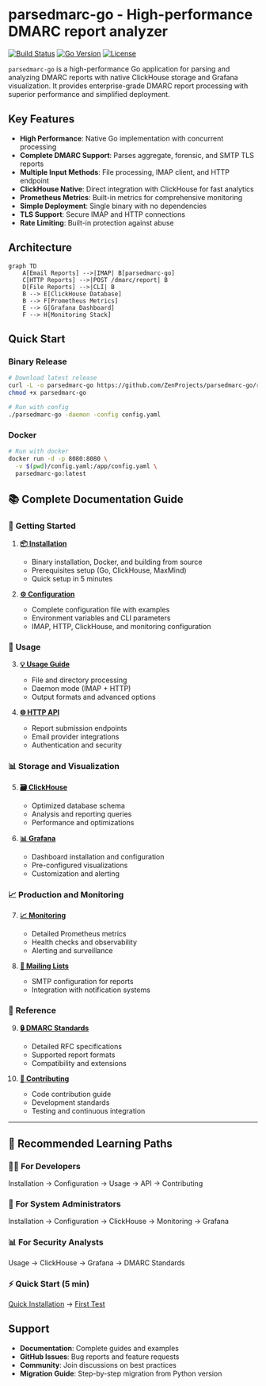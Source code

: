 # parsedmarc-go - High-performance DMARC report analyzer

[![Build Status](https://img.shields.io/badge/build-passing-brightgreen)](https://github.com/ZenProjects/parsedmarc-go)
[![Go Version](https://img.shields.io/badge/go-1.21+-blue)](https://golang.org/)
[![License](https://img.shields.io/badge/license-Apache%202.0-blue)](https://github.com/ZenProjects/parsedmarc-go/blob/master/LICENSE)

`parsedmarc-go` is a high-performance Go application for parsing and analyzing DMARC reports with native ClickHouse storage and Grafana visualization.
It provides enterprise-grade DMARC report processing with superior performance and simplified deployment.

## Key Features

- **High Performance**: Native Go implementation with concurrent processing
- **Complete DMARC Support**: Parses aggregate, forensic, and SMTP TLS reports
- **Multiple Input Methods**: File processing, IMAP client, and HTTP endpoint
- **ClickHouse Native**: Direct integration with ClickHouse for fast analytics
- **Prometheus Metrics**: Built-in metrics for comprehensive monitoring
- **Simple Deployment**: Single binary with no dependencies
- **TLS Support**: Secure IMAP and HTTP connections
- **Rate Limiting**: Built-in protection against abuse

## Architecture

```mermaid
graph TD
    A[Email Reports] -->|IMAP| B[parsedmarc-go]
    C[HTTP Reports] -->|POST /dmarc/report| B
    D[File Reports] -->|CLI| B
    B --> E[ClickHouse Database]
    B --> F[Prometheus Metrics]
    E --> G[Grafana Dashboard]
    F --> H[Monitoring Stack]
```

## Quick Start

### Binary Release
```bash
# Download latest release
curl -L -o parsedmarc-go https://github.com/ZenProjects/parsedmarc-go/releases/latest/download/parsedmarc-go-linux-amd64
chmod +x parsedmarc-go

# Run with config
./parsedmarc-go -daemon -config config.yaml
```

### Docker
```bash
# Run with docker
docker run -d -p 8080:8080 \
  -v $(pwd)/config.yaml:/app/config.yaml \
  parsedmarc-go:latest
```

## 📚 Complete Documentation Guide

### 🚀 **Getting Started**
1. **[📦 Installation](installation.md)** 
   - Binary installation, Docker, and building from source
   - Prerequisites setup (Go, ClickHouse, MaxMind)
   - Quick setup in 5 minutes

2. **[⚙️ Configuration](configuration.md)**
   - Complete configuration file with examples
   - Environment variables and CLI parameters
   - IMAP, HTTP, ClickHouse, and monitoring configuration

### 🔧 **Usage**  
3. **[💡 Usage Guide](usage.md)**
   - File and directory processing
   - Daemon mode (IMAP + HTTP)
   - Output formats and advanced options

4. **[🌐 HTTP API](api.md)**
   - Report submission endpoints
   - Email provider integrations
   - Authentication and security

### 📊 **Storage and Visualization**
5. **[🗃️ ClickHouse](clickhouse.md)**
   - Optimized database schema
   - Analysis and reporting queries
   - Performance and optimizations

6. **[📊 Grafana](grafana.md)**
   - Dashboard installation and configuration
   - Pre-configured visualizations
   - Customization and alerting

### 📈 **Production and Monitoring**
7. **[📈 Monitoring](monitoring.md)**
   - Detailed Prometheus metrics  
   - Health checks and observability
   - Alerting and surveillance

8. **[📧 Mailing Lists](mailing-lists.md)**
   - SMTP configuration for reports
   - Integration with notification systems

### 📖 **Reference**
9. **[🔒 DMARC Standards](dmarc.md)**
   - Detailed RFC specifications
   - Supported report formats
   - Compatibility and extensions

10. **[🤝 Contributing](contributing.md)**
    - Code contribution guide
    - Development standards
    - Testing and continuous integration

---

## 🎯 Recommended Learning Paths

### 👨‍💻 **For Developers**
Installation → Configuration → Usage → API → Contributing

### 🔧 **For System Administrators**  
Installation → Configuration → ClickHouse → Monitoring → Grafana

### 📊 **For Security Analysts**
Usage → ClickHouse → Grafana → DMARC Standards

### ⚡ **Quick Start (5 min)**
[Quick Installation](installation.md#quick-setup) → [First Test](usage.md#quick-test)

## Support

- **Documentation**: Complete guides and examples
- **GitHub Issues**: Bug reports and feature requests
- **Community**: Join discussions on best practices
- **Migration Guide**: Step-by-step migration from Python version

[GitHub Repository]: https://github.com/ZenProjects/parsedmarc-go
[ClickHouse]: https://clickhouse.com/
[Grafana]: https://grafana.com/
[Prometheus]: https://prometheus.io/